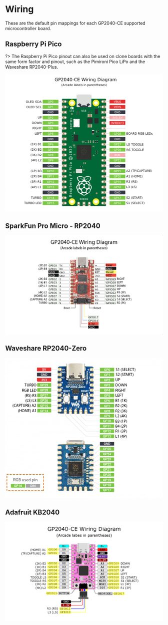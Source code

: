 # Wiring

These are the default pin mappings for each GP2040-CE supported microcontroller board.

## Raspberry Pi Pico

?> The Raspberry Pi Pico pinout can also be used on clone boards with the same form factor and pinout, such as the Pimironi Pico LiPo and the Waveshare RP2040-Plus.

![Raspberry Pi Pico Pinout](assets/wiring/RaspberryPiPico_Pinout.png)

## SparkFun Pro Micro - RP2040

![SparkFun Pro Micro - RP2040 Pinout](assets/wiring/SparkFunProMicroRP2040_Pinout.png)

## Waveshare RP2040-Zero

![Waveshare RP2040-Zero Pinout](assets/wiring/WaveshareRP2040Zero_Pinout.png)

## Adafruit KB2040

![Adafruit KB2040 Pinout](assets/wiring/AdafruitKB2040_Pinout.png)
